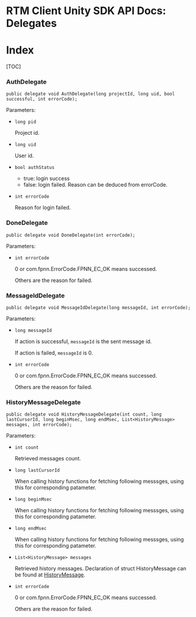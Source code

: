 # RTM Client Unity SDK API Docs: Delegates

# Index

[TOC]

### AuthDelegate

	public delegate void AuthDelegate(long projectId, long uid, bool successful, int errorCode);

Parameters:

+ `long pid`

	Project id.

+ `long uid`

	User id.

+ `bool authStatus`

	* true: login success
	* false: login failed. Reason can be deduced from errorCode.

+ `int errorCode`

	Reason for login failed.

### DoneDelegate

	public delegate void DoneDelegate(int errorCode);

Parameters:

+ `int errorCode`

	0 or com.fpnn.ErrorCode.FPNN_EC_OK means successed.

	Others are the reason for failed.

### MessageIdDelegate

	public delegate void MessageIdDelegate(long messageId, int errorCode);

Parameters:

+ `long messageId`

	If action is successful, `messageId` is the sent message id.

	If action is failed, `messageId` is 0.

+ `int errorCode`

	0 or com.fpnn.ErrorCode.FPNN_EC_OK means successed.

	Others are the reason for failed.

### HistoryMessageDelegate

	public delegate void HistoryMessageDelegate(int count, long lastCursorId, long beginMsec, long endMsec, List<HistoryMessage> messages, int errorCode);

Parameters:

+ `int count`

	Retrieved messages count.

+ `long lastCursorId`

	When calling history functions for fetching following messsges, using this for corresponding patameter.

+ `long beginMsec`

	When calling history functions for fetching following messsges, using this for corresponding patameter.

+ `long endMsec`

	When calling history functions for fetching following messsges, using this for corresponding patameter.

+ `List<HistoryMessage> messages`

	Retrieved history messages. Declaration of struct HistoryMessage can be found at [HistoryMessage](Structures.md#HistoryMessage).

+ `int errorCode`

	0 or com.fpnn.ErrorCode.FPNN_EC_OK means successed.

	Others are the reason for failed.
